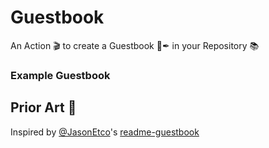 # Guestbook
An Action 🎬 to create a Guestbook 📖✒ in your Repository 📚

### Example Guestbook

<!--START:guestbook-->


<!--END:guestbook-->

## Prior Art 🎨

Inspired by [@JasonEtco](https://github.com/JasonEtco)'s [readme-guestbook](https://github.com/JasonEtco/readme-guestbook)
